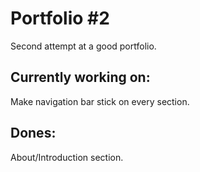 # Portfolio #2
Second attempt at a good portfolio.

## Currently working on:
Make navigation bar stick on every section.

## Dones:
About/Introduction section.
